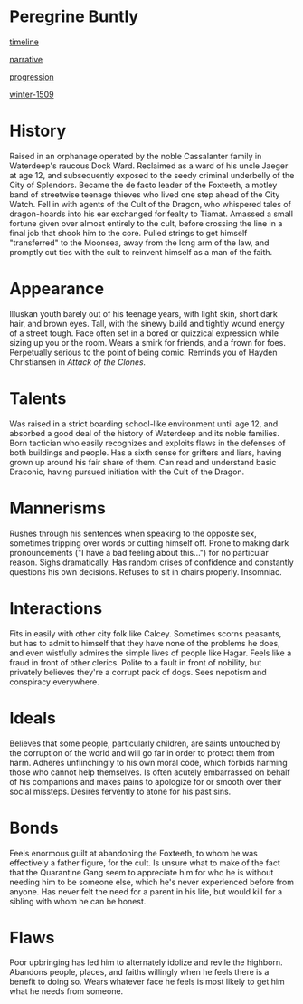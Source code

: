 # Peregrine Buntly

[timeline](peregrine-buntly/timeline.md)

[narrative](peregrine-buntly/narrative.md)

[progression](peregrine-buntly/progression.md)

[winter-1509](peregrine-buntly/winter-1509.md)

# History

Raised in an orphanage operated by the noble Cassalanter family in Waterdeep's raucous Dock Ward. Reclaimed as a ward of his uncle Jaeger at age 12, and subsequently exposed to the seedy criminal underbelly of the City of Splendors. Became the de facto leader of the Foxteeth, a motley band of streetwise teenage thieves who lived one step ahead of the City Watch. Fell in with agents of the Cult of the Dragon, who whispered tales of dragon-hoards into his ear exchanged for fealty to Tiamat. Amassed a small fortune given over almost entirely to the cult, before crossing the line in a final job that shook him to the core. Pulled strings to get himself "transferred" to the Moonsea, away from the long arm of the law, and promptly cut ties with the cult to reinvent himself as a man of the faith.

# Appearance

Illuskan youth barely out of his teenage years, with light skin, short dark hair, and brown eyes. Tall, with the sinewy build and tightly wound energy of a street tough. Face often set in a bored or quizzical expression while sizing up you or the room. Wears a smirk for friends, and a frown for foes. Perpetually serious to the point of being comic. Reminds you of Hayden Christiansen in *Attack of the Clones.*

# Talents

Was raised in a strict boarding school-like environment until age 12, and absorbed a good deal of the history of Waterdeep and its noble families. Born tactician who easily recognizes and exploits flaws in the defenses of both buildings and people. Has a sixth sense for grifters and liars, having grown up around his fair share of them. Can read and understand basic Draconic, having pursued initiation with the Cult of the Dragon.

# Mannerisms

Rushes through his sentences when speaking to the opposite sex, sometimes tripping over words or cutting himself off. Prone to making dark pronouncements ("I have a bad feeling about this...") for no particular reason. Sighs dramatically. Has random crises of confidence and constantly questions his own decisions. Refuses to sit in chairs properly. Insomniac.

# Interactions

Fits in easily with other city folk like Calcey. Sometimes scorns peasants, but has to admit to himself that they have none of the problems he does, and even wistfully admires the simple lives of people like Hagar. Feels like a fraud in front of other clerics. Polite to a fault in front of nobility, but privately believes they're a corrupt pack of dogs. Sees nepotism and conspiracy everywhere.

# Ideals

Believes that some people, particularly children, are saints untouched by the corruption of the world and will go far in order to protect them from harm. Adheres unflinchingly to his own moral code, which forbids harming those who cannot help themselves. Is often acutely embarrassed on behalf of his companions and makes pains to apologize for or smooth over their social missteps. Desires fervently to  atone for his past sins.

# Bonds

Feels enormous guilt at abandoning the Foxteeth, to whom he was effectively a father figure, for the cult. Is unsure what to make of the fact that the Quarantine Gang seem to appreciate him for who he is without needing him to be someone else, which he's never experienced before from anyone. Has never  felt the need for a parent in his life, but would kill for a sibling with whom he can be honest.

# Flaws

Poor upbringing has led him to alternately idolize and revile the highborn. Abandons people, places, and faiths willingly when he feels there is a benefit to doing so. Wears whatever face he feels is most likely to get him what he needs from someone.